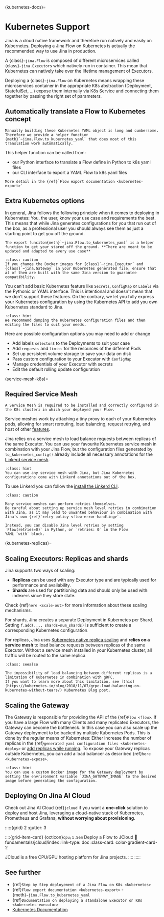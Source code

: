 (kubernetes-docs)=
# Kubernetes Support

Jina is a cloud native framework and therefore run natively and easily on Kubernetes.
Deploying a Jina Flow on Kubernetes is actually the recommended way to use Jina in production.


A {class}`~jina.Flow` is composed of different microservices called {class}`~jina.Executor`s which natively run in container. This mean that Kubernetes can natively take over the lifetime management of Executors. 

Deploying a {class}`~jina.Flow` on Kubernetes means wrapping these microservices container in the appropriate K8s abstraction (Deployment, StatefulSet, ...) expose them internally via K8s Service and 
connecting them together by passing the right set of parameters.

## Automatically translate a Flow to Kubernetes concept


```{hint}
Manually building these Kubernetes YAML object is long and cumbersome. Therefore we provide a helper function {meth}`~jina.Flow.to_kubernetes_yaml` that does most of this
translation work automatically. 
```

This helper function can be called from:
* our Python interface to translate a Flow define in Python to k8s yaml files
* our CLI interface to export a YAML Flow to k8s yaml files

```{seealso}
More detail in the {ref}`Flow export documentation <kubernetes-export>`
```


## Extra Kubernetes options

In general, Jina follows the following principle when it comes to deploying in Kubernetes:
You, the user, know your use case and requirements the best.
This means that while Jina generates configurations for you that run out of the box, as a professional user you should
always see them as just a starting point to get you off the ground.

```{hint}
The export funciton{meth}`~jina.Flow.to_kubernetes_yaml` is a helper function to get your stared off the ground. **There are meant to be updated and adapted to every use case**
```
````{admonition} Matching jina versions
:class: caution
If you change the Docker images for {class}`~jina.Executor` and {class}`~jina.Gateway` in your Kubernetes generated file, ensure that al of them are built with the same Jina version to guarantee compatibility.
````

You can't add basic Kubernetes feature like `Secrets`, `ConfigMap` or `Labels` via the Pythonic or YAML interface. This is intentional
and doesn't mean that we don't support these features. On the contrary, we let you fully express your Kubernetes configuration by using the Kubernetes API to add you own Kubernetes standard to Jina.

````{admonition} Hint
:class: hint
We recommend dumping the Kubernetes configuration files and then editing the files to suit your needs.
````

Here are possible configuration options you may need to add or change

- Add labels `selector`s to the Deployments to suit your case
- Add `requests` and `limits` for the resources of the different Pods 
- Set up persistent volume storage to save your data on disk
- Pass custom configuration to your Executor with `ConfigMap` 
- Manage credentials of your Executor with secrets
- Edit the default rolling update configuration


(service-mesh-k8s)=
## Required Service Mesh 

```{caution}
A Service Mesh is required to be installed and correctly configured in the K8s clusteri in which your deployed your Flow.
```

Service meshes work by attaching a tiny proxy to each of your Kubernetes pods, allowing for smart rerouting, load balancing,
request retrying, and host of other [features](https://linkerd.io/2.11/features/).

Jina relies on a service mesh to load balance requests between replicas of the same Executor.
You can use your favourite Kubernetes service mesh in combination with your Jina Flow, but the configuration files
generated by `to_kubernetes_config()` already include all necessary annotations for the [Linkerd service mesh](https://linkerd.io).

````{admonition} Hint
:class: hint
You can use any service mesh with Jina, but Jina Kubernetes configurations come with Linkerd annotations out of the box.
````

To use Linkerd you can follow the [install the Linkerd CLI](https://linkerd.io/2.11/getting-started/).

````{admonition} Caution
:class: caution

Many service meshes can perform retries themselves.
Be careful about setting up service mesh level retries in combination with Jina, as it may lead to unwanted behaviour in combination with
Jina's own {ref}`retry policy <flow-error-handling>`.

Instead, you can disable Jina level retries by setting `Flow(retries=0)` in Python, or `retries: 0` in the Flow
YAML `with` block.
````


(kubernetes-replicas)=
## Scaling Executors: Replicas and shards

Jina supports two ways of scaling:

- **Replicas** can be used with any Executor type and are typically used for performance and availability.
- **Shards** are used for partitioning data and should only be used with indexers since they store state.

Check {ref}`here <scale-out>` for more information about these scaling mechanisms.

For shards, Jina creates a separate Deployment in Kubernetes per Shard.
Setting `f.add(..., shards=num_shards)` is sufficient to create a corresponding Kubernetes configuration.

For replicas, Jina uses [Kubernetes native replica scaling](https://kubernetes.io/docs/tutorials/kubernetes-basics/scale/scale-intro/) and **relies on a service mesh** to load balance requests between replicas of the same Executor.
Without a service mesh installed in your Kubernetes cluster, all traffic will be routed to the same replica.

````{admonition} See Also
:class: seealso

The impossibility of load balancing between different replicas is a limitation of Kubernetes in combination with gRPC.
If you want to learn more about this limitation, see [this](https://kubernetes.io/blog/2018/11/07/grpc-load-balancing-on-kubernetes-without-tears/) Kubernetes Blog post.
````

## Scaling the Gateway
The Gateway is responsible for providing the API of the {ref}`Flow <flow>`.
If you have a large Flow with many Clients and many replicated Executors, the Gateway can become the bottleneck.
In this case you can also scale up the Gateway deployment to be backed by multiple Kubernetes Pods.
This is done by the regular means of Kubernetes: Either increase the number of replicas in the  {ref}`generated yaml configuration files <kubernetes-deploy>` or [add replicas while running](https://kubernetes.io/docs/concepts/workloads/controllers/deployment/#scaling-a-deployment).
To expose your Gateway replicas outside Kubernetes, you can add a load balancer as described {ref}`here <kubernetes-expose>`.

````{admonition} Hint
:class: hint
You can use a custom Docker image for the Gateway deployment by setting the envrironment variable `JINA_GATEWAY_IMAGE` to the desired image before generating the configuration.
````


## Deploying On Jina AI Cloud

Check out Jina AI Cloud {ref}`jcloud` if you want a **one-click** solution to deploy and host Jina, leveraging a cloud-native stack of Kubernetes, Prometheus and Grafana, **without worrying about provisioning**.


:::::{grid} 2
:gutter: 3

::::{grid-item-card} {octicon}`cpu;1.5em` Deploy a Flow to JCloud
:link: fundamentals/jcloud/index
:link-type: doc
:class-card: color-gradient-card-2

JCloud is a free CPU/GPU hosting platform for Jina projects.
::::
:::::



## See further
- {ref}`Step by Step deployement of a Jina Flow on K8s <kubernetes>`
- {ref}`Flow export documentation <kubernetes-export>`
-{meth}`~jina.Flow.to_kubernetes_yaml`
- {ref}`Documentation on deploying a standalone Executor on K8s <kubernetes-executor>`
- [Kubernetes Documentation](https://kubernetes.io/docs/home/)